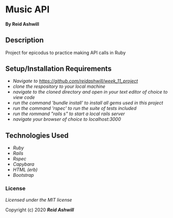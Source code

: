 # Music API



#### By Reid Ashwill

## Description

Project for epicodus to practice making API calls in Ruby


## Setup/Installation Requirements

* _Navigate to https://github.com/reidashwill/week_11_project_
* _clone the respository to your local machine_
* _navigate to the cloned directory and open in your text editor of choice to view code_
* _run the command 'bundle install' to install all gems used in this project_
* _run the command 'rspec' to run the suite of tests included_
* _run the rommand "rails s" to start a local rails server_
* _navigate your browser of choice to localhost:3000_


## Technologies Used

* _Ruby_
* _Rails_
* _Rspec_
* _Capybara_
* _HTML (erb)_
* _Bootstrap_

### License

*Licensed under the MIT license*

Copyright (c) 2020 **_Reid Ashwill_**